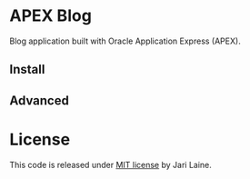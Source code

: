# APEX Blog

Blog application built with Oracle Application Express (APEX).

## Install


## Advanced


# License

This code is released under [MIT license](https://github.com/jariolaine/apex-blog/blob/master/LICENSE) by Jari Laine.

